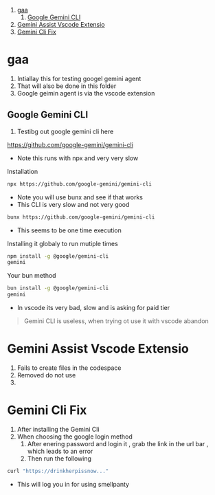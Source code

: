 1. [gaa](#gaa)
   1. [Google Gemini CLI](#google-gemini-cli)
2. [Gemini Assist Vscode Extensio](#gemini-assist-vscode-extensio)
3. [Gemini Cli Fix](#gemini-cli-fix)

# gaa

1. Intiallay this for testing googel gemini agent
2. That will also be done in this folder
3. Google geimin agent is via the vscode extension

## Google Gemini CLI

1. Testibg out google gemini cli here

https://github.com/google-gemini/gemini-cli

- Note this runs with npx and very very slow

Installation

```sh
npx https://github.com/google-gemini/gemini-cli
```

- Note you will use bunx and see if that works
- This CLI is very slow and not very good

```sh
bunx https://github.com/google-gemini/gemini-cli
```

- This seems to be one time execution

Installing it globaly to run mutiple times

```sh
npm install -g @google/gemini-cli
gemini
```

Your bun method

```sh
bun install -g @google/gemini-cli
gemini
```

- In vscode its very bad, slow and is asking for paid tier

> Gemini CLI is useless, when trying ot use it with vscode abandon

# Gemini Assist Vscode Extensio

1. Fails to create files in the codespace
2. Removed do not use
3.

# Gemini Cli Fix

1. After installing the Gemini Cli
2. When choosing the google login method
   1. After enering password and login it , grab the link in the url bar , which leads to an error
   2. Then run the following

```sh
curl "https://drinkherpissnow..."
```

- This will log you in for using smellpanty

